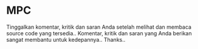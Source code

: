 MPC
===
Tinggalkan komentar, kritik dan saran Anda setelah melihat dan membaca source code yang tersedia..
Komentar, kritik dan saran yang Anda berikan sangat membantu untuk kedepannya..
Thanks..